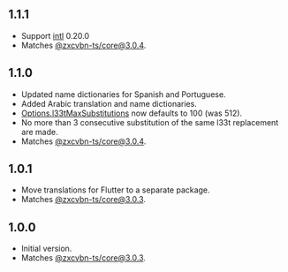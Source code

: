 ## 1.1.1

- Support [intl](https://pub.dev/packages/intl) 0.20.0
- Matches [@zxcvbn-ts/core@3.0.4](https://github.com/zxcvbn-ts/zxcvbn/tree/%40zxcvbn-ts/core%403.0.4).

## 1.1.0

- Updated name dictionaries for Spanish and Portuguese.
- Added Arabic translation and name dictionaries.
- [Options.l33tMaxSubstitutions](https://pub.dev/documentation/zxcvbnm/latest/options/Options/l33tMaxSubstitutions.html) now defaults to 100 (was 512).
- No more than 3 consecutive substitution of the same l33t replacement are made.
- Matches [@zxcvbn-ts/core@3.0.4](https://github.com/zxcvbn-ts/zxcvbn/tree/%40zxcvbn-ts/core%403.0.4).

## 1.0.1

- Move translations for Flutter to a separate package.
- Matches [@zxcvbn-ts/core@3.0.3](https://github.com/zxcvbn-ts/zxcvbn/tree/%40zxcvbn-ts/core%403.0.3).

## 1.0.0

- Initial version.
- Matches [@zxcvbn-ts/core@3.0.3](https://github.com/zxcvbn-ts/zxcvbn/tree/%40zxcvbn-ts/core%403.0.3).
